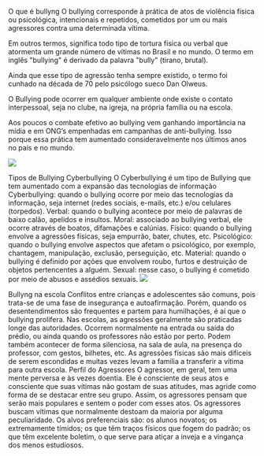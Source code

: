 O que é bullyng
O bullying corresponde à prática de atos de violência física ou psicológica, intencionais e repetidos, cometidos por um ou mais agressores contra uma determinada vítima.

Em outros termos, significa todo tipo de tortura física ou verbal que atormenta um grande número de vítimas no Brasil e no mundo. O termo em inglês "bullying" é derivado da palavra "bully" (tirano, brutal).

Ainda que esse tipo de agressão tenha sempre existido, o termo foi cunhado na década de 70 pelo psicólogo sueco Dan Olweus.

O Bullying pode ocorrer em qualquer ambiente onde existe o contato interpessoal, seja no clube, na igreja, na própria família ou na escola.

Aos poucos o combate efetivo ao bullying vem ganhando importância na mídia e em ONG’s empenhadas em campanhas de anti-bullying. Isso porque essa prática tem aumentado consideravelmente nos últimos anos no país e no mundo.

![](https://www.ui1.es/sites/default/files/blog/images/stop_bullying_retocada.jpg)

Tipos de Bullying
Cyberbullying
O Cyberbullying é um tipo de Bullying que tem aumentado com a expansão das tecnologias de informação
Cyberbullying: quando o bullying ocorre por meio das tecnologias da informação, seja internet (redes sociais, e-mails, etc.) e/ou celulares (torpedos).
Verbal: quando o bullying acontece por meio de palavras de baixo calão, apelidos e insultos.
Moral: associado ao bullying verbal, ele ocorre através de boatos, difamações e calúnias.
Físico: quando o bullying envolve a agressões físicas, seja empurrão, bater, chutes, etc.
Psicológico: quando o bullying envolve aspectos que afetam o psicológico, por exemplo, chantagem, manipulação, exclusão, perseguição, etc.
Material: quando o bullying é definido por ações que envolvem roubo, furtos e destruição de objetos pertencentes a alguém.
Sexual: nesse caso, o bullying é cometido por meio de abusos e assédios sexuais.
![](https://direcionalescolas.com.br/wp-content/uploads/2022/04/dica-bullying.jpg)

Bullyng na escola
Conflitos entre crianças e adolescentes são comuns, pois trata-se de uma fase de insegurança e autoafirmação. Porém, quando os desentendimentos são frequentes e partem para humilhações, é aí que o bullying prolifera.
Nas escolas, as agressões geralmente são praticadas longe das autoridades. Ocorrem normalmente na entrada ou saída do prédio, ou ainda quando os professores não estão por perto.
Podem também acontecer de forma silenciosa, na sala de aula, na presença do professor, com gestos, bilhetes, etc. As agressões físicas são mais difíceis de serem escondidas e muitas vezes levam a família a transferir a vítima para outra escola.
Perfil do Agressores
O agressor, em geral, tem uma mente perversa e às vezes doentia. Ele é consciente de seus atos e consciente que suas vítimas não gostam de suas atitudes, mas agride como forma de se destacar entre seu grupo. Assim, os agressores pensam que serão mais populares e sentem o poder com esses atos.
Os agressores buscam vítimas que normalmente destoam da maioria por alguma peculiaridade. Os alvos preferenciais são:
os alunos novatos;
os extremamente tímidos;
os que têm traços físicos que fogem do padrão;
os que têm excelente boletim, o que serve para atiçar a inveja e a vingança dos menos estudiosos.
